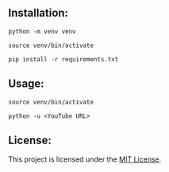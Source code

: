 ## Installation:

``python -m venv venv``

``source venv/bin/activate``

``pip install -r requirements.txt``

## Usage:

``source venv/bin/activate``

``python -u <YouTube URL>``

## License:

This project is licensed under the [MIT License](https://choosealicense.com/licenses/mit/).
